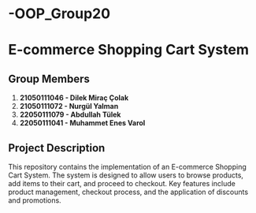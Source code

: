 # -OOP_Group20

# E-commerce Shopping Cart System

## Group Members
1. **21050111046 - Dilek Miraç Çolak**
2. **21050111072 - Nurgül Yalman**
3. **22050111079 - Abdullah Tülek**
4. **22050111041 - Muhammet Enes Varol**

## Project Description
This repository contains the implementation of an E-commerce Shopping Cart System. The system is designed to allow users to browse products, add items to their cart, and proceed to checkout. Key features include product management, checkout process, and the application of discounts and promotions.


